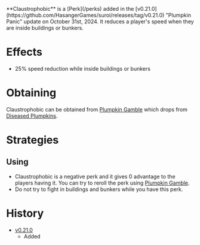 <Stub/>
<Event/>
**Claustrophobic** is a [Perk](/perks) added in the [v0.21.0](https://github.com/HasangerGames/suroi/releases/tag/v0.21.0) "Plumpkin Panic" update on October 31st, 2024. It reduces a player's speed when they are inside buildings or bunkers.

# Effects
- 25% speed reduction while inside buildings or bunkers

# Obtaining
Claustrophobic can be obtained from [Plumpkin Gamble](/perks/lets_go_gambling) which drops from [Diseased Plumpkins](/obstacles/diseased_plumpkin).

# Strategies
## Using
- Claustrophobic is a negative perk and it gives 0 advantage to the players having it. You can try to reroll the perk using [Plumpkin Gamble](/perks/lets_go_gambling).
- Do not try to fight in buildings and bunkers while you have this perk.

# History
- [v0.21.0](https://github.com/HasangerGames/suroi/releases/tag/v0.21.0)
  - Added
